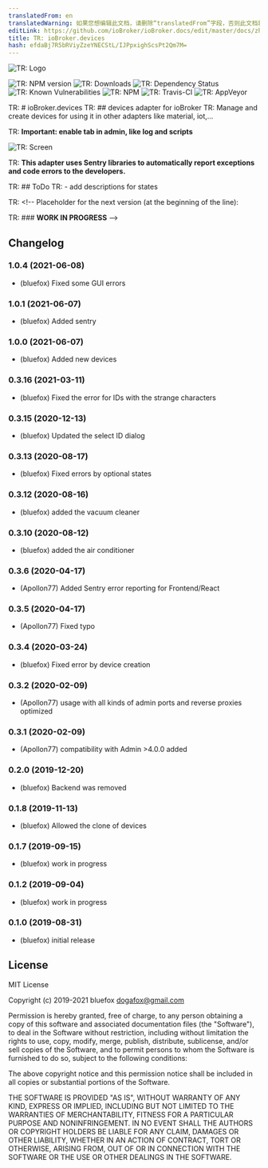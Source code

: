 ```yaml
---
translatedFrom: en
translatedWarning: 如果您想编辑此文档，请删除“translatedFrom”字段，否则此文档将再次自动翻译
editLink: https://github.com/ioBroker/ioBroker.docs/edit/master/docs/zh-cn/adapterref/iobroker.devices/README.md
title: TR: ioBroker.devices
hash: efdaBj7R5bRViyZzeYNECStL/IJPpxighScsPt2Qm7M=
---
```

![TR: Logo](../../../en/adapterref/iobroker.devices/admin/devices.png)

![TR: NPM version](http://img.shields.io/npm/v/iobroker.devices.svg)
![TR: Downloads](https://img.shields.io/npm/dm/iobroker.devices.svg)
![TR: Dependency Status](https://img.shields.io/david/ioBroker/iobroker.devices.svg)
![TR: Known Vulnerabilities](https://snyk.io/test/github/ioBroker/ioBroker.devices/badge.svg)
![TR: NPM](https://nodei.co/npm/iobroker.devices.png?downloads=true)
![TR: Travis-CI](http://img.shields.io/travis/ioBroker/ioBroker.devices/master.svg)
![TR: AppVeyor](https://ci.appveyor.com/api/projects/status/github/ioBroker/ioBroker.devices?branch=master&svg=true)

TR: # ioBroker.devices
TR: ## devices adapter for ioBroker
TR: Manage and create devices for using it in other adapters like material, iot,...

TR: **Important: enable tab in admin, like log and scripts**

![TR: Screen](../../../en/adapterref/iobroker.devices/img/screen.png)

TR: **This adapter uses Sentry libraries to automatically report exceptions and code errors to the developers.**

TR: ## ToDo
TR: - add descriptions for states

TR: <!-- Placeholder for the next version (at the beginning of the line):

TR: ### __WORK IN PROGRESS__ -->

## Changelog
### 1.0.4 (2021-06-08)
* (bluefox) Fixed some GUI errors

### 1.0.1 (2021-06-07)
* (bluefox) Added sentry

### 1.0.0 (2021-06-07)
* (bluefox) Added new devices

### 0.3.16 (2021-03-11)
* (bluefox) Fixed the error for IDs with the strange characters 

### 0.3.15 (2020-12-13)
* (bluefox) Updated the select ID dialog

### 0.3.13 (2020-08-17)
* (bluefox) Fixed errors by optional states

### 0.3.12 (2020-08-16)
* (bluefox) added the vacuum cleaner

### 0.3.10 (2020-08-12)
* (bluefox) added the air conditioner

### 0.3.6 (2020-04-17)
* (Apollon77) Added Sentry error reporting for Frontend/React

### 0.3.5 (2020-04-17)
* (Apollon77) Fixed typo

### 0.3.4 (2020-03-24)
* (bluefox) Fixed error by device creation

### 0.3.2 (2020-02-09)
* (Apollon77) usage with all kinds of admin ports and reverse proxies optimized

### 0.3.1 (2020-02-09)
* (Apollon77) compatibility with Admin >4.0.0 added

### 0.2.0 (2019-12-20)
* (bluefox) Backend was removed

### 0.1.8 (2019-11-13)
* (bluefox) Allowed the clone of devices

### 0.1.7 (2019-09-15)
* (bluefox) work in progress

### 0.1.2 (2019-09-04)
* (bluefox) work in progress

### 0.1.0 (2019-08-31)
* (bluefox) initial release

## License
MIT License

Copyright (c) 2019-2021 bluefox <dogafox@gmail.com>

Permission is hereby granted, free of charge, to any person obtaining a copy
of this software and associated documentation files (the "Software"), to deal
in the Software without restriction, including without limitation the rights
to use, copy, modify, merge, publish, distribute, sublicense, and/or sell
copies of the Software, and to permit persons to whom the Software is
furnished to do so, subject to the following conditions:

The above copyright notice and this permission notice shall be included in all
copies or substantial portions of the Software.

THE SOFTWARE IS PROVIDED "AS IS", WITHOUT WARRANTY OF ANY KIND, EXPRESS OR
IMPLIED, INCLUDING BUT NOT LIMITED TO THE WARRANTIES OF MERCHANTABILITY,
FITNESS FOR A PARTICULAR PURPOSE AND NONINFRINGEMENT. IN NO EVENT SHALL THE
AUTHORS OR COPYRIGHT HOLDERS BE LIABLE FOR ANY CLAIM, DAMAGES OR OTHER
LIABILITY, WHETHER IN AN ACTION OF CONTRACT, TORT OR OTHERWISE, ARISING FROM,
OUT OF OR IN CONNECTION WITH THE SOFTWARE OR THE USE OR OTHER DEALINGS IN THE
SOFTWARE.